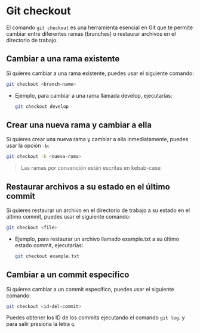 # Git checkout

El comando `git checkout` es una herramienta esencial en Git que te permite cambiar entre diferentes ramas (branches) o restaurar archivos en el directorio de trabajo.

## Cambiar a una rama existente

Si quieres cambiar a una rama existente, puedes usar el siguiente comando:

```zsh
git checkout <branch-name>
```

* Ejemplo, para cambiar a una rama llamada develop, ejecutarías:

  ```zsh
  git checkout develop
  ```

## Crear una nueva rama y cambiar a ella

Si quieres crear una nueva rama y cambiar a ella inmediatamente, puedes usar la opción `-b`:

```zsh
git checkout -b <nueva-rama>
```

>Las ramas por convención están escritas en kebab-case

## Restaurar archivos a su estado en el último commit

Si quieres restaurar un archivo en el directorio de trabajo a su estado en el último commit, puedes usar el siguiente comando:

```zsh
git checkout <file>
```

* Ejemplo, para restaurar un archivo llamado example.txt a su último estado commit, ejecutarías:

  ```zsh
  git checkout example.txt
  ```

## Cambiar a un commit específico

Si quieres cambiar a un commit específico, puedes usar el siguiente comando:

```zsh
git checkout <id-del-commit>
```

Puedes obtener los ID de los commits ejecutando el comando `git log`. y para salir presiona la letra `q`.
